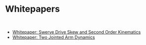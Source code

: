 # Whitepapers

<br>

- [Whitepaper: Swerve Drive Skew and Second Order Kinematics](https://www.chiefdelphi.com/t/whitepaper-swerve-drive-skew-and-second-order-kinematics/416964)
- [Whitepaper: Two Jointed Arm Dynamics](https://www.chiefdelphi.com/t/whitepaper-two-jointed-arm-dynamics/423060)
